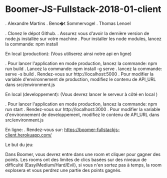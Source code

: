 # Boomer-JS-Fullstack-2018-01-client

. Alexandre Martins
. Beno�t Sommervogel
. Thomas Lenoel

. Clonez le dépot Github.
. Assurez vous d'avoir la dernière version de node.js installée sur votre machine
. Pour installer les node modules, lancez la commande: npm install

En local (production): (Vous utiliserez ainsi notre api en ligne)

. Pour lancer l'application en mode production, lancez la commande: npm run build
. Lancez la commande: npm install -g serve
. lancez la commande: serve -s build
. Rendez-vous sur http://localhost:5000
. Pour modifier la variable d'environnement de production, modifiez le contenu de API_URL dans src/environment.js

En local (developpement): (Vous devrez lancer le serveur à côté en local )

. Pour lancer l'application en mode production, lancez la commande: npm run start
. Rendez-vous sur http://localhost:3000
. Pour modifier la variable d'environnement de developpement, modifiez le contenu de API_URL dans src/environment.js

En ligne:
. Rendez-vous sur: https://boomer-fullstackjs-client.herokuapp.com/

Le but du jeu:

Dans Boomer, vous devrez entre dans une room et cliquer pour gagner des points. Les rooms ont des limites de clics basées
sur des niveaux de difficulté (Easy/Medium/Hard/Evil), si vous n'en sortez pas à temps, la room explosera et vous perdrez une partie des points gagnés.
